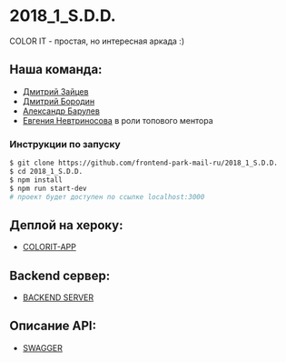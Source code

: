 # 2018_1_S.D.D.

COLOR IT - простая, но интересная аркада :)

## Наша команда:

- [Дмитрий Зайцев](https://github.com/HaseProgram)
- [Дмитрий Бородин](https://github.com/BorodinDmitriy)
- [Александр Барулев](https://github.com/HustonMmmavr)
- [Евгения Невтриносова](https://github.com/EvgeniaNevtrinosova) в роли топового ментора

### Инструкции по запуску
```sh
$ git clone https://github.com/frontend-park-mail-ru/2018_1_S.D.D.
$ cd 2018_1_S.D.D.
$ npm install
$ npm run start-dev
# проект будет доступен по ссылке localhost:3000
```

## Деплой на хероку:

- [COLORIT-APP](https://color-it.herokuapp.com)

## Backend сервер:

- [BACKEND SERVER](https://github.com/java-park-mail-ru/S.D.D.-02-2018)

## Описание API:

- [SWAGGER](https://app.swaggerhub.com/apis/HustonMmmavr/S.D.D.api/)